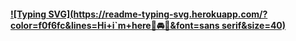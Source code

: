 #### [![Typing SVG](https://readme-typing-svg.herokuapp.com/?color=f0f6fc&lines=Hi+i`m+here🚗🚘🚛&font=sans serif&size=40)](https://git.io/typing-svg)

